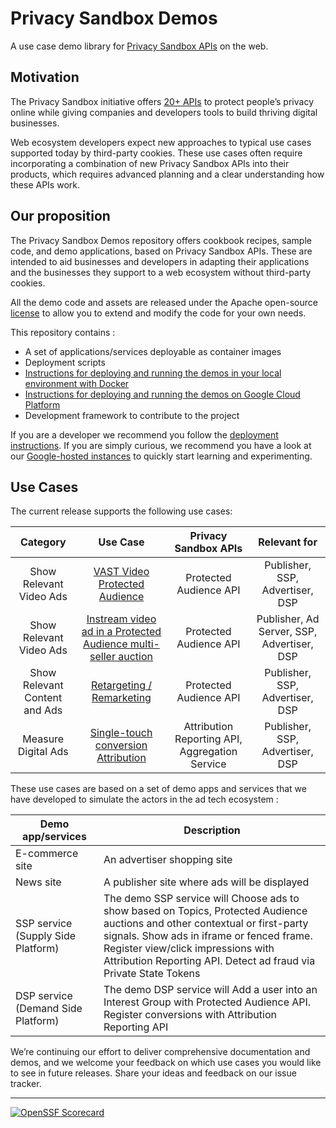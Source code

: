 # Privacy Sandbox Demos

A use case demo library for [Privacy Sandbox APIs](https://developer.chrome.com/en/docs/privacy-sandbox/) on the web.

## Motivation

The Privacy Sandbox initiative offers [20+ APIs](https://developer.chrome.com/en/docs/privacy-sandbox/) to protect people’s privacy online while
giving companies and developers tools to build thriving digital businesses.

Web ecosystem developers expect new approaches to typical use cases supported today by third-party cookies. These use cases often require
incorporating a combination of new Privacy Sandbox APIs into their products, which requires advanced planning and a clear understanding how these APIs
work.

## Our proposition

The Privacy Sandbox Demos repository offers cookbook recipes, sample code, and demo applications, based on Privacy Sandbox APIs. These are intended to
aid businesses and developers in adapting their applications and the businesses they support to a web ecosystem without third-party cookies.

All the demo code and assets are released under the Apache open-source [license](https://github.com/privacysandbox/privacy-sandbox-demos) to allow you
to extend and modify the code for your own needs.

This repository contains :

- A set of applications/services deployable as container images
- Deployment scripts
- [Instructions for deploying and running the demos in your local environment with Docker](docs/deploy-to-linux-docker.md)
- [Instructions for deploying and running the demos on Google Cloud Platform](docs/deploy-to-gcp.md)
- Development framework to contribute to the project

If you are a developer we recommend you follow the [deployment instructions](docs/deploy-to-linux-docker.md). If you are simply curious, we recommend
you have a look at our [Google-hosted instances](https://privacy-sandbox-demos.dev) to quickly start learning and experimenting.

## Use Cases

The current release supports the following use cases:

|         **Category**          |                                                                **Use Case**                                                                |            **Privacy Sandbox APIs**            |              **Relevant for**              |
| :---------------------------: | :----------------------------------------------------------------------------------------------------------------------------------------: | :--------------------------------------------: | :----------------------------------------: |
|    Show Relevant Video Ads    |                         [VAST Video Protected Audience](services/home/docs/demos/vast-video-protected-audience.md)                         |             Protected Audience API             |      Publisher, SSP, Advertiser, DSP       |
|    Show Relevant Video Ads    | [Instream video ad in a Protected Audience multi-seller auction](services/home/docs/demos/instream-video-ad-paapi-multi-seller-auction.md) |             Protected Audience API             | Publisher, Ad Server, SSP, Advertiser, DSP |
| Show Relevant Content and Ads |                              [Retargeting / Remarketing](services/home/docs/demos/retargeting-remarketing.md)                              |             Protected Audience API             |      Publisher, SSP, Advertiser, DSP       |
|      Measure Digital Ads      |                   [Single-touch conversion Attribution](services/home/docs/demos/single-touch-conversion-attribution.md)                   | Attribution Reporting API, Aggregation Service |      Publisher, SSP, Advertiser, DSP       |

These use cases are based on a set of demo apps and services that we have developed to simulate the actors in the ad tech ecosystem :

| **Demo app/services**              | **Description**                                                                                                                                                                                                                                                                     |
| ---------------------------------- | ----------------------------------------------------------------------------------------------------------------------------------------------------------------------------------------------------------------------------------------------------------------------------------- |
| E-commerce site                    | An advertiser shopping site                                                                                                                                                                                                                                                         |
| News site                          | A publisher site where ads will be displayed                                                                                                                                                                                                                                        |
| SSP service (Supply Side Platform) | The demo SSP service will Choose ads to show based on Topics, Protected Audience auctions and other contextual or first-party signals. Show ads in iframe or fenced frame. Register view/click impressions with Attribution Reporting API. Detect ad fraud via Private State Tokens |
| DSP service (Demand Side Platform) | The demo DSP service will Add a user into an Interest Group with Protected Audience API. Register conversions with Attribution Reporting API                                                                                                                                        |

We’re continuing our effort to deliver comprehensive documentation and demos, and we welcome your feedback on which use cases you would like to see in
future releases. Share your ideas and feedback on our issue tracker.

---

[![OpenSSF Scorecard](https://api.securityscorecards.dev/projects/github.com/privacysandbox/privacy-sandbox-demos/badge)](https://securityscorecards.dev/viewer/?uri=github.com/privacysandbox/privacy-sandbox-demos)
